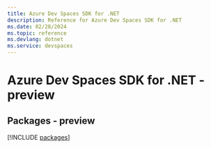 ```yaml
---
title: Azure Dev Spaces SDK for .NET
description: Reference for Azure Dev Spaces SDK for .NET
ms.date: 02/28/2024
ms.topic: reference
ms.devlang: dotnet
ms.service: devspaces
---
```

# Azure Dev Spaces SDK for .NET - preview
## Packages - preview
[!INCLUDE [packages](dev-spaces-index.md)]
